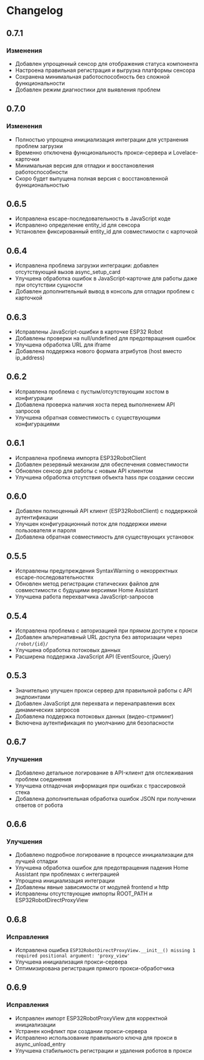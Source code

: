 # Changelog

## 0.7.1

### Изменения
- Добавлен упрощенный сенсор для отображения статуса компонента
- Настроена правильная регистрация и выгрузка платформы сенсора
- Сохранена минимальная работоспособность без сложной функциональности
- Добавлен режим диагностики для выявления проблем

## 0.7.0

### Изменения
- Полностью упрощена инициализация интеграции для устранения проблем загрузки
- Временно отключена функциональность прокси-сервера и Lovelace-карточки
- Минимальная версия для отладки и восстановления работоспособности
- Скоро будет выпущена полная версия с восстановленной функциональностью

## 0.6.5

- Исправлена escape-последовательность в JavaScript коде
- Исправлено определение entity_id для сенсора
- Установлен фиксированный entity_id для совместимости с карточкой

## 0.6.4

- Исправлена проблема загрузки интеграции: добавлен отсутствующий вызов async_setup_card
- Улучшена обработка ошибок в JavaScript-карточке для работы даже при отсутствии сущности
- Добавлен дополнительный вывод в консоль для отладки проблем с карточкой

## 0.6.3

- Исправлены JavaScript-ошибки в карточке ESP32 Robot
- Добавлены проверки на null/undefined для предотвращения ошибок
- Улучшена обработка URL для iframe
- Добавлена поддержка нового формата атрибутов (host вместо ip_address)

## 0.6.2

- Исправлена проблема с пустым/отсутствующим хостом в конфигурации
- Добавлена проверка наличия хоста перед выполнением API запросов
- Улучшена обратная совместимость с существующими конфигурациями

## 0.6.1

- Исправлена проблема импорта ESP32RobotClient
- Добавлен резервный механизм для обеспечения совместимости
- Обновлен сенсор для работы с новым API клиентом
- Улучшена обработка отсутствия объекта hass при создании сессии

## 0.6.0

- Добавлен полноценный API клиент (ESP32RobotClient) с поддержкой аутентификации
- Улучшен конфигурационный поток для поддержки имени пользователя и пароля
- Добавлена обратная совместимость для существующих установок

## 0.5.5

- Исправлены предупреждения SyntaxWarning о некорректных escape-последовательностях
- Обновлен метод регистрации статических файлов для совместимости с будущими версиями Home Assistant
- Улучшена работа перехватчика JavaScript-запросов

## 0.5.4

- Исправлена проблема с авторизацией при прямом доступе к прокси
- Добавлен альтернативный URL доступа без авторизации через `/robot/{id}/`
- Улучшена обработка потоковых данных
- Расширена поддержка JavaScript API (EventSource, jQuery)

## 0.5.3

- Значительно улучшен прокси сервер для правильной работы с API эндпоинтами
- Добавлен JavaScript для перехвата и перенаправления всех динамических запросов
- Добавлена поддержка потоковых данных (видео-стриминг)
- Включена аутентификация по умолчанию для безопасности 

## 0.6.7

### Улучшения
- Добавлено детальное логирование в API-клиент для отслеживания проблем соединения
- Улучшена отладочная информация при ошибках с трассировкой стека
- Добавлена дополнительная обработка ошибок JSON при получении ответов от робота

## 0.6.6

### Улучшения
- Добавлено подробное логирование в процессе инициализации для лучшей отладки
- Улучшена обработка ошибок для предотвращения падения Home Assistant при проблемах с интеграцией
- Упрощена инициализация интеграции
- Добавлены явные зависимости от модулей frontend и http
- Исправлены отсутствующие импорты ROOT_PATH и ESP32RobotDirectProxyView 

## 0.6.8

### Исправления
- Исправлена ошибка `ESP32RobotDirectProxyView.__init__() missing 1 required positional argument: 'proxy_view'`
- Улучшена инициализация прокси-сервера
- Оптимизирована регистрация прямого прокси-обработчика 

## 0.6.9

### Исправления
- Исправлен импорт ESP32RobotProxyView для корректной инициализации
- Устранен конфликт при создании прокси-сервера
- Исправлено использование правильного ключа для прокси в async_unload_entry
- Улучшена стабильность регистрации и удаления роботов в прокси 